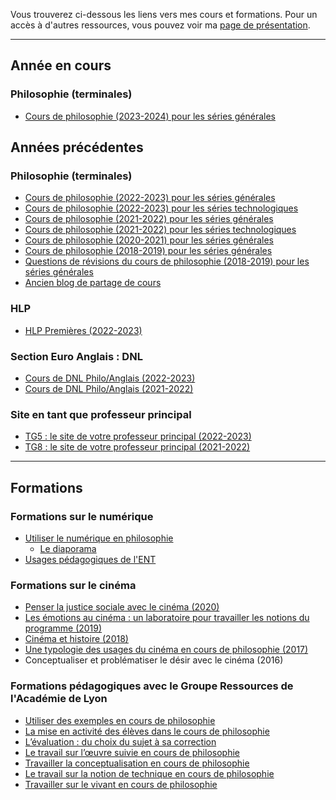 Vous trouverez ci-dessous les liens vers mes cours et formations.
Pour un accès à d'autres ressources, vous pouvez voir ma [page de présentation](https://eyssette.github.io/).

---

## Année en cours

### Philosophie (terminales)

- [Cours de philosophie (2023-2024) pour les séries générales](https://eyssette.github.io/cours/philo23g/c/)

<!-- 
### HLP (1ères)

### DNL

### Site en tant que professeur principal

-->

## Années précédentes

### Philosophie (terminales)

- [Cours de philosophie (2022-2023) pour les séries générales](https://eyssette.github.io/cours/philo22g/c/)
- [Cours de philosophie (2022-2023) pour les séries technologiques](https://eyssette.github.io/cours/philo22t/c/)
- [Cours de philosophie (2021-2022) pour les séries générales](https://eyssette.github.io/cours/philo21g/c/)
- [Cours de philosophie (2021-2022) pour les séries technologiques](https://eyssette.github.io/cours/philo21t/c/)
- [Cours de philosophie (2020-2021) pour les séries générales](https://sites.google.com/view/eyssette2021tg)
- [Cours de philosophie (2018-2019) pour les séries générales](https://sites.google.com/view/eyssette)
- [Questions de révisions du cours de philosophie (2018-2019) pour les séries générales](https://dynalist.io/d/179Y1nSvDKEutZgXlR61xnI8)
- [Ancien blog de partage de cours](https://eyssette.github.io/ancien-blog/)

### HLP

- [HLP Premières (2022-2023)](https://eyssette.github.io/cours/1hlp22/c/)

### Section Euro Anglais : DNL

- [Cours de DNL Philo/Anglais (2022-2023)](https://eyssette.github.io/cours/dnl22/c/)
- [Cours de DNL Philo/Anglais (2021-2022)](https://eyssette.github.io/cours/dnl21/c/)

### Site en tant que professeur principal

- [TG5 : le site de votre professeur principal (2022-2023)](https://eyssette.github.io/cours/pp22/c/) 
- [TG8 : le site de votre professeur principal (2021-2022)](https://eyssette.github.io/cours/pp21/c/)

---

## Formations

### Formations sur le numérique

- [Utiliser le numérique en philosophie](https://eyssette.github.io/cours/form-num/c/)
	- [Le diaporama](https://eyssette.github.io/marp-slides/slides/Formation_num%C3%A9rique.html)
- [Usages pédagogiques de l'ENT](https://eyssette.github.io/cours/form-ent/c/)

### Formations sur le cinéma

- [Penser la justice sociale avec le cinéma (2020)](https://docs.google.com/presentation/d/1r-LaWy7dH6yckl6ELF4p8byA4J2Opy4aHj2epuiamNk/edit?usp=sharing)
- [Les émotions au cinéma : un laboratoire pour travailler les notions du programme (2019)](https://docs.google.com/presentation/d/1SJSq7jf94WbWikijOeTtpuZ0sPCkOd8PEvdm-s0wAq0/edit?usp=sharing)
- [Cinéma et histoire (2018)](https://docs.google.com/presentation/d/1WNFN6rBXhBZwAlyCW3YyWsvXED93oFB8e-HR_3OqvUw/edit?usp=sharing)
- [Une typologie des usages du cinéma en cours de philosophie (2017)](https://docs.google.com/presentation/d/1JtEgj5YTXyx0AXFqrkMmHzsnzo9gG8LaZg86s8zCNN8/edit?usp=sharing)
- Conceptualiser et problématiser le désir avec le cinéma (2016)

### Formations pédagogiques avec le Groupe Ressources de l'Académie de Lyon

- [Utiliser des exemples en cours de philosophie](https://eyssette.github.io/marp-slides/slides/2021-2022/formation-utilisation-exemples-cours-philosophie.html)
- [La mise en activité des élèves dans le cours de philosophie](https://philosophie.enseigne.ac-lyon.fr/wordpress/2017/11/02/la-mise-en-activite-des-eleves-dans-le-cours-de-philosophie-2017/)
- [L’évaluation : du choix du sujet à sa correction](https://philosophie.enseigne.ac-lyon.fr/wordpress/2015/06/26/levaluation-du-choix-du-sujet-a-sa-correction/)
- [Le travail sur l’œuvre suivie en cours de philosophie](https://philosophie.enseigne.ac-lyon.fr/wordpress/2016/07/07/le-travail-sur-loeuvre-suivie-en-cours-de-philosophie/)
- [Travailler la conceptualisation en cours de philosophie](https://philosophie.enseigne.ac-lyon.fr/wordpress/2019/05/04/travailler-la-conceptualisation-en-cours-de-philosophie-formation-du-groupe-ressources/)
- [Le travail sur la notion de technique en cours de philosophie](https://philosophie.enseigne.ac-lyon.fr/wordpress/2017/07/20/penser-la-technique/)
- [Travailler sur le vivant en cours de philosophie](https://philosophie.enseigne.ac-lyon.fr/wordpress/2018/06/27/travailler-sur-le-vivant-en-cours-de-philosophie/)